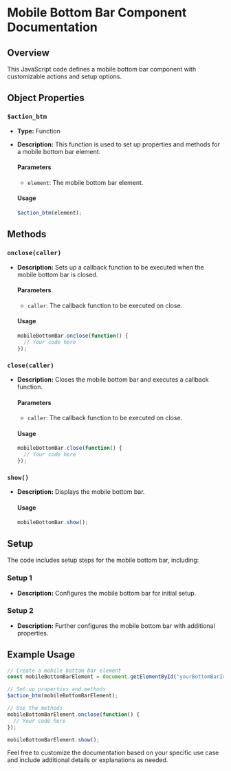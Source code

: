 # Mobile Bottom Bar Component Documentation

## Overview

This JavaScript code defines a mobile bottom bar component with customizable actions and setup options.

## Object Properties

### `$action_btm`

- **Type:** Function
- **Description:** This function is used to set up properties and methods for a mobile bottom bar element.

  #### Parameters

  - `element`: The mobile bottom bar element.

  #### Usage

  ```javascript
  $action_btm(element);
  ```
## Methods

### `onclose(caller)`

- **Description:** Sets up a callback function to be executed when the mobile bottom bar is closed.

  #### Parameters

  - `caller`: The callback function to be executed on close.

  #### Usage

  ```javascript
  mobileBottomBar.onclose(function() {
    // Your code here
  });
  ```

### `close(caller)`

- **Description:** Closes the mobile bottom bar and executes a callback function.

  #### Parameters

  - `caller`: The callback function to be executed on close.

  #### Usage

  ```javascript
  mobileBottomBar.close(function() {
    // Your code here
  });
  ```

### `show()`

- **Description:** Displays the mobile bottom bar.

  #### Usage

  ```javascript
  mobileBottomBar.show();
  ```

## Setup

The code includes setup steps for the mobile bottom bar, including:

### Setup 1

- **Description:** Configures the mobile bottom bar for initial setup.

### Setup 2

- **Description:** Further configures the mobile bottom bar with additional properties.

## Example Usage

```javascript
// Create a mobile bottom bar element
const mobileBottomBarElement = document.getElementById('yourBottomBarId');

// Set up properties and methods
$action_btm(mobileBottomBarElement);

// Use the methods
mobileBottomBarElement.onclose(function() {
  // Your code here
});

mobileBottomBarElement.show();
```

Feel free to customize the documentation based on your specific use case and include additional details or explanations as needed.
